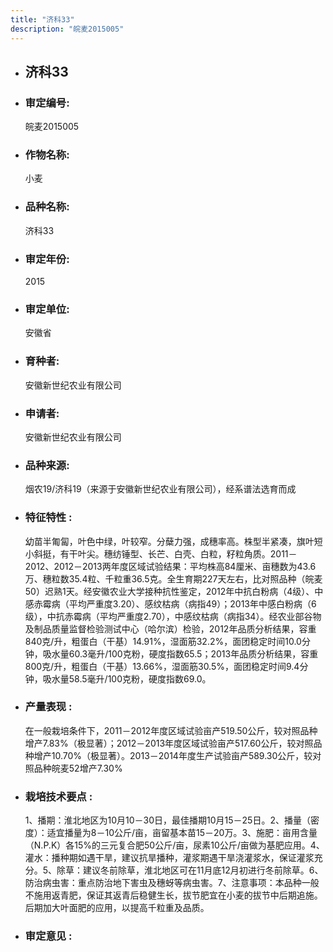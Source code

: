 ```yaml
---
title: "济科33"
description: "皖麦2015005"
---
```

* ## 济科33
* ###  审定编号:  
   皖麦2015005

*  ### 作物名称:  
   小麦

*   ###  品种名称: 
    济科33

*   ### 审定年份: 
    2015

*   ### 审定单位:  
    安徽省

*   ### 育种者:  
    安徽新世纪农业有限公司

*   ### 申请者:  
    安徽新世纪农业有限公司

*   ### 品种来源:  
    烟农19/济科19（来源于安徽新世纪农业有限公司），经系谱法选育而成


*   ### 特征特性 : 
    幼苗半匍匐，叶色中绿，叶较窄。分蘖力强，成穗率高。株型半紧凑，旗叶短小斜挺，有干叶尖。穗纺锤型、长芒、白壳、白粒，籽粒角质。2011－2012、2012－2013两年度区域试验结果：平均株高84厘米、亩穗数为43.6万、穗粒数35.4粒、千粒重36.5克。全生育期227天左右，比对照品种（皖麦50）迟熟1天。经安徽农业大学接种抗性鉴定，2012年中抗白粉病（4级）、中感赤霉病（平均严重度3.20）、感纹枯病（病指49）；2013年中感白粉病（6级），中抗赤霉病（平均严重度2.70），中感纹枯病（病指34）。经农业部谷物及制品质量监督检验测试中心（哈尔滨）检验，2012年品质分析结果，容重840克/升，粗蛋白（干基）14.91%，湿面筋32.2%，面团稳定时间10.0分钟，吸水量60.3毫升/100克粉，硬度指数65.5；2013年品质分析结果，容重800克/升，粗蛋白（干基）13.66%，湿面筋30.5%，面团稳定时间9.4分钟，吸水量58.5毫升/100克粉，硬度指数69.0。


*   ### 产量表现 : 
    在一般栽培条件下，2011－2012年度区域试验亩产519.50公斤，较对照品种增产7.83%（极显著）；2012－2013年度区域试验亩产517.60公斤，较对照品种增产10.70%（极显著）。2013－2014年度生产试验亩产589.30公斤，较对照品种皖麦52增产7.30%


*   ### 栽培技术要点 : 
    1、播期：淮北地区为10月10－30日，最佳播期10月15－25日。2、播量（密度）：适宜播量为8－10公斤/亩，亩留基本苗15－20万。3、施肥：亩用含量（N.P.K）各15%的三元复合肥50公斤/亩，尿素10公斤/亩做为基肥应用。4、灌水：播种期如遇干旱，建议抗旱播种，灌浆期遇干旱浇灌浆水，保证灌浆充分。5、除草：建议冬前除草，淮北地区可在11月底12月初进行冬前除草。6、防治病虫害：重点防治地下害虫及穗蚜等病虫害。7、注意事项：本品种一般不施用返青肥，保证其返青后稳健生长，拔节肥宜在小麦的拔节中后期追施。后期加大叶面肥的应用，以提高千粒重及品质。


*   ### 审定意见 : 
    

